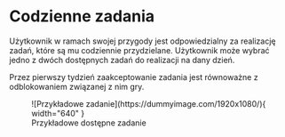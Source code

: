 # Codzienne zadania

Użytkownik w ramach swojej przygody jest odpowiedzialny za realizację zadań, które są mu codziennie przydzielane. Użytkownik może wybrać jedno z dwóch dostępnych zadań do realizacji na dany dzień.

Przez pierwszy tydzień zaakceptowanie zadania jest równoważne z odblokowaniem związanej z nim gry.

<figure markdown>
  ![Przykładowe zadanie](https://dummyimage.com/1920x1080/){ width="640" }
  <figcaption>Przykładowe dostępne zadanie</figcaption>
</figure>
